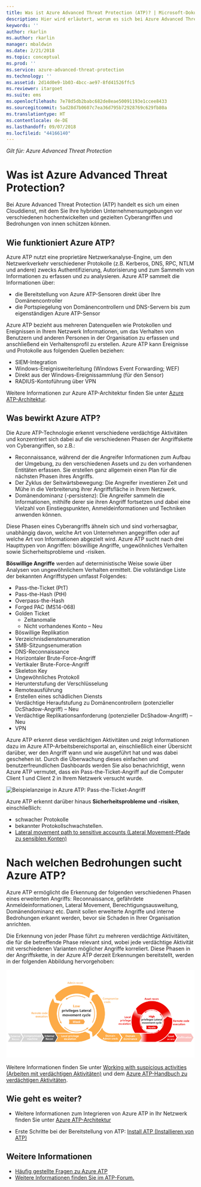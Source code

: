 ```yaml
---
title: Was ist Azure Advanced Threat Protection (ATP)? | Microsoft-Dokumentation
description: Hier wird erläutert, worum es sich bei Azure Advanced Threat Protection (ATP) handelt und welche Arten von verdächtigen Aktivitäten erkannt werden können
keywords: ''
author: rkarlin
ms.author: rkarlin
manager: mbaldwin
ms.date: 2/21/2018
ms.topic: conceptual
ms.prod: ''
ms.service: azure-advanced-threat-protection
ms.technology: ''
ms.assetid: 2d14d0e9-1b03-4bcc-ae97-8fd41526ffc5
ms.reviewer: itargoet
ms.suite: ems
ms.openlocfilehash: 7e78d5db2babc682de8eae50091193e1ccee8433
ms.sourcegitcommit: 5ad28d7b0607c7ea36d795b72928769c629fb80a
ms.translationtype: HT
ms.contentlocale: de-DE
ms.lasthandoff: 09/07/2018
ms.locfileid: "44166140"
---
```

*Gilt für: Azure Advanced Threat Protection*


# <a name="what-is-azure-advanced-threat-protection"></a>Was ist Azure Advanced Threat Protection?
Bei Azure Advanced Threat Protection (ATP) handelt es sich um einen Clouddienst, mit dem Sie Ihre hybriden Unternehmensumgebungen vor verschiedenen hochentwickelten und gezielten Cyberangriffen und Bedrohungen von innen schützen können.

## <a name="how-azure-atp-works"></a>Wie funktioniert Azure ATP?

Azure ATP nutzt eine proprietäre Netzwerkanalyse-Engine, um den Netzwerkverkehr verschiedener Protokolle (z.B. Kerberos, DNS, RPC, NTLM und andere) zwecks Authentifizierung, Autorisierung und zum Sammeln von Informationen zu erfassen und zu analysieren. Azure ATP sammelt die Informationen über:

-   die Bereitstellung von Azure ATP-Sensoren direkt über Ihre Domänencontroller
-   die Portspiegelung von Domänencontrollern und DNS-Servern bis zum eigenständigen Azure ATP-Sensor

Azure ATP bezieht aus mehreren Datenquellen wie Protokollen und Ereignissen in Ihrem Netzwerk Informationen, um das Verhalten von Benutzern und anderen Personen in der Organisation zu erfassen und anschließend ein Verhaltensprofil zu erstellen.
Azure ATP kann Ereignisse und Protokolle aus folgenden Quellen beziehen:

-   SIEM-Integration
-   Windows-Ereignisweiterleitung (Windows Event Forwarding; WEF)
-   Direkt aus der Windows-Ereignissammlung (für den Sensor)
-   RADIUS-Kontoführung über VPN


Weitere Informationen zur Azure ATP-Architektur finden Sie unter [Azure ATP-Architektur](atp-architecture.md).

## <a name="what-does-azure-atp-do"></a>Was bewirkt Azure ATP?

Die Azure ATP-Technologie erkennt verschiedene verdächtige Aktivitäten und konzentriert sich dabei auf die verschiedenen Phasen der Angriffskette von Cyberangriffen, so z.B.:

-   Reconnaissance, während der die Angreifer Informationen zum Aufbau der Umgebung, zu den verschiedenen Assets und zu den vorhandenen Entitäten erfassen. Sie erstellen ganz allgemein einen Plan für die nächsten Phasen ihres Angriffs.
-   Der Zyklus der Seitwärtsbewegung: Die Angreifer investieren Zeit und Mühe in die Verbreiterung ihrer Angriffsfläche in Ihrem Netzwerk.
-   Domänendominanz (-persistenz): Die Angreifer sammeln die Informationen, mithilfe derer sie ihren Angriff fortsetzen und dabei eine Vielzahl von Einstiegspunkten, Anmeldeinformationen und Techniken anwenden können. 

Diese Phasen eines Cyberangriffs ähneln sich und sind vorhersagbar, unabhängig davon, welche Art von Unternehmen angegriffen oder auf welche Art von Informationen abgezielt wird.
Azure ATP sucht nach drei Haupttypen von Angriffen: böswillige Angriffe, ungewöhnliches Verhalten sowie Sicherheitsprobleme und -risiken.

**Böswillige Angriffe** werden auf deterministische Weise sowie über Analysen von ungewöhnlichem Verhalten ermittelt. Die vollständige Liste der bekannten Angriffstypen umfasst Folgendes:

-   Pass-the-Ticket (PtT)
-   Pass-the-Hash (PtH)
-   Overpass-the-Hash
-   Forged PAC (MS14-068)
-   Golden Ticket
    -   Zeitanomalie
    -   Nicht vorhandenes Konto – Neu
-   Böswillige Replikation
-   Verzeichnisdienstenumeration
-   SMB-Sitzungsenumeration
-   DNS-Reconnaissance
-   Horizontaler Brute-Force-Angriff 
-   Vertikaler Brute-Force-Angriff
-   Skeleton Key
-   Ungewöhnliches Protokoll
-   Herunterstufung der Verschlüsselung
-   Remoteausführung
-   Erstellen eines schädlichen Diensts
-   Verdächtige Heraufstufung zu Domänencontrollern (potenzieller DcShadow-Angriff) – Neu
-   Verdächtige Replikationsanforderung (potenzieller DcShadow-Angriff) – Neu
-   VPN 


Azure ATP erkennt diese verdächtigen Aktivitäten und zeigt Informationen dazu im Azure ATP-Arbeitsbereichsportal an, einschließlich einer Übersicht darüber, wer den Angriff wann und wie ausgeführt hat und was dabei geschehen ist. Durch die Überwachung dieses einfachen und benutzerfreundlichen Dashboards werden Sie also benachrichtigt, wenn Azure ATP vermutet, dass ein Pass-the-Ticket-Angriff auf die Computer Client 1 und Client 2 in Ihrem Netzwerk versucht wurde.

 ![Beispielanzeige in Azure ATP: Pass-the-Ticket-Angriff](media/pass-the-ticket-sa.png)


Azure ATP erkennt darüber hinaus **Sicherheitsprobleme und -risiken**, einschließlich:

-   schwacher Protokolle
-   bekannter Protokollschwachstellen.
-   [Lateral movement path to sensitive accounts (Lateral Movement-Pfade zu sensiblen Konten)](use-case-lateral-movement-path.md)

# <a name="what-threats-does-azure-atp-look-for"></a>Nach welchen Bedrohungen sucht Azure ATP?

Azure ATP ermöglicht die Erkennung der folgenden verschiedenen Phasen eines erweiterten Angriffs: Reconnaissance, gefährdete Anmeldeinformationen, Lateral Movement, Berechtigungsausweitung, Domänendominanz etc. Damit sollen erweiterte Angriffe und interne Bedrohungen erkannt werden, bevor sie Schaden in Ihrer Organisation anrichten.

Die Erkennung von jeder Phase führt zu mehreren verdächtige Aktivitäten, die für die betreffende Phase relevant sind, wobei jede verdächtige Aktivität mit verschiedenen Varianten möglicher Angriffe korreliert.
Diese Phasen in der Angriffskette, in der Azure ATP derzeit Erkennungen bereitstellt, werden in der folgenden Abbildung hervorgehoben:

![Azure ATP: Fokus auf Lateralaktivität in der Kette der Angriffsabwehr](media/attack-kill-chain-small.jpg)


Weitere Informationen finden Sie unter [Working with suspicious activities (Arbeiten mit verdächtigen Aktivitäten)](working-with-suspicious-activities.md) und dem [Azure ATP-Handbuch zu verdächtigen Aktivitäten](suspicious-activity-guide.md).

## <a name="whats-next"></a>Wie geht es weiter?

-   Weitere Informationen zum Integrieren von Azure ATP in Ihr Netzwerk finden Sie unter [Azure ATP-Architektur](atp-architecture.md)

-   Erste Schritte bei der Bereitstellung von ATP: [Install ATP (Installieren von ATP)](install-atp-step1.md)


## <a name="see-also"></a>Weitere Informationen
- [Häufig gestellte Fragen zu Azure ATP](atp-technical-faq.md)
- [Weitere Informationen finden Sie im ATP-Forum.](https://aka.ms/azureatpcommunity)